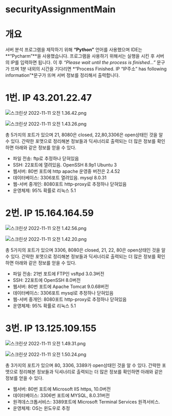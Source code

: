 # securityAssignmentMain

# 개요

서버 분석 프로그램을 제작하기 위해 **“Python”** 언어를 사용했으며 IDE는 **“Pycharm”**을 사용했습니다. 프로그램을 사용하기 위해서는 실행을 시킨 후 서버의 IP를 입력하면 됩니다. 이 후 *“Please wait until the process is finished…”* 문구가 뜨며 1분 내외의 시간을 기다리면  *“Process Finished. IP “IP주소” has following information”*문구가 뜨며 서버 정보를 정리해서 출력합니다. 

# 1번. IP 43.201.22.47

![스크린샷 2022-11-11 오전 1.36.42.png](https://s3-us-west-2.amazonaws.com/secure.notion-static.com/eae1985f-af42-410f-8818-bc49236b85af/%E1%84%89%E1%85%B3%E1%84%8F%E1%85%B3%E1%84%85%E1%85%B5%E1%86%AB%E1%84%89%E1%85%A3%E1%86%BA_2022-11-11_%E1%84%8B%E1%85%A9%E1%84%8C%E1%85%A5%E1%86%AB_1.36.42.png)

![스크린샷 2022-11-11 오전 1.43.26.png](https://s3-us-west-2.amazonaws.com/secure.notion-static.com/e8234971-e5d6-43f1-be7c-83732e8f76da/%E1%84%89%E1%85%B3%E1%84%8F%E1%85%B3%E1%84%85%E1%85%B5%E1%86%AB%E1%84%89%E1%85%A3%E1%86%BA_2022-11-11_%E1%84%8B%E1%85%A9%E1%84%8C%E1%85%A5%E1%86%AB_1.43.26.png)

총 5가지의 포트가 있으며 21, 8080은 closed, 22,80,3306은 open상태인 것을 알 수 있다. 간략한 포맷으로 정리해본 정보들과 딕셔너리로 출력되는 더 많은 정보를 확인하면 아래와 같은 정보를 얻을 수 있다.

- 파일 전송: ftp로 추정하나 닫혀있음
- SSH: 22포트에 열려있음. OpenSSH 8.9p1 Ubuntu 3
- 웹서버: 80번 포트에 http apache 운영중 버전은 2.4.52
- 데이터베이스: 3306포트 열려있음. mysql 8.0.31
- 웹-서버 중개인: 8080포트 http-proxy로 추정하나 닫혀있음
- 운영체제: 95% 확률로 리눅스 5.1

# 2번. IP 15.164.164.59

![스크린샷 2022-11-11 오전 1.42.56.png](https://s3-us-west-2.amazonaws.com/secure.notion-static.com/1e8860a8-fa7c-453a-84b1-b72cc4a6cea0/%E1%84%89%E1%85%B3%E1%84%8F%E1%85%B3%E1%84%85%E1%85%B5%E1%86%AB%E1%84%89%E1%85%A3%E1%86%BA_2022-11-11_%E1%84%8B%E1%85%A9%E1%84%8C%E1%85%A5%E1%86%AB_1.42.56.png)

![스크린샷 2022-11-11 오전 1.42.20.png](https://s3-us-west-2.amazonaws.com/secure.notion-static.com/38ecd320-1806-4003-8886-1235df2b4c03/%E1%84%89%E1%85%B3%E1%84%8F%E1%85%B3%E1%84%85%E1%85%B5%E1%86%AB%E1%84%89%E1%85%A3%E1%86%BA_2022-11-11_%E1%84%8B%E1%85%A9%E1%84%8C%E1%85%A5%E1%86%AB_1.42.20.png)

총 5가지의 포트가 있으며 3306, 8080은 closed, 21, 22, 80은 open상태인 것을 알 수 있다. 간략한 포맷으로 정리해본 정보들과 딕셔너리로 출력되는 더 많은 정보를 확인하면 아래와 같은 정보를 얻을 수 있다.

- 파일 전송: 21번 포트에 FTP인 vsftpd 3.0.3버전
- SSH: 22포트에 OpenSSH 8.0버전
- 웹서버: 80번 포트에 Apache Tomcat 9.0.68버전
- 데이터베이스: 3306포트 mysql로 추정하나 닫혀있음
- 웹-서버 중개인: 8080포트 http-proxy로 추정하나 닫혀있음
- 운영체제: 95% 확률로 리눅스 5.1

# 3번. IP 13.125.109.155

![스크린샷 2022-11-11 오전 1.49.31.png](https://s3-us-west-2.amazonaws.com/secure.notion-static.com/7509c37a-2ff3-44b0-90d5-54c4854bffca/%E1%84%89%E1%85%B3%E1%84%8F%E1%85%B3%E1%84%85%E1%85%B5%E1%86%AB%E1%84%89%E1%85%A3%E1%86%BA_2022-11-11_%E1%84%8B%E1%85%A9%E1%84%8C%E1%85%A5%E1%86%AB_1.49.31.png)

![스크린샷 2022-11-11 오전 1.50.24.png](https://s3-us-west-2.amazonaws.com/secure.notion-static.com/de4c9637-3e1b-4028-8070-c00cb1174b88/%E1%84%89%E1%85%B3%E1%84%8F%E1%85%B3%E1%84%85%E1%85%B5%E1%86%AB%E1%84%89%E1%85%A3%E1%86%BA_2022-11-11_%E1%84%8B%E1%85%A9%E1%84%8C%E1%85%A5%E1%86%AB_1.50.24.png)

총 3가지의 포트가 있으며 80, 3306, 3389가 open상태인 것을 알 수 있다. 간략한 포맷으로 정리해본 정보들과 딕셔너리로 출력되는 더 많은 정보를 확인하면 아래와 같은 정보를 얻을 수 있다.

- 웹서버: 80번 포트에 Microsoft IIS https, 10.0버전
- 데이터베이스: 3306번 포트에 MYSQL, 8.0.31버전
- 원격데스크톱서비스: 3389포트에 Microsoft Terminal Services 원격서비스.
- 운영체제: OS는 윈도우로 추정
